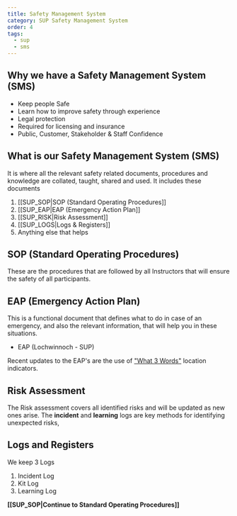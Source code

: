 ```yaml
---
title: Safety Management System
category: SUP Safety Management System
order: 4
tags:
  - sup
  - sms
---
```


## Why we have a Safety Management System (SMS)
- Keep people Safe
- Learn how to improve safety through experience
- Legal protection
- Required for licensing and insurance
- Public, Customer, Stakeholder & Staff Confidence

## What is our Safety Management System (SMS)
It is where all the relevant safety related documents, procedures and knowledge are collated, taught, shared and used.
It includes these documents
1. [[SUP_SOP|SOP (Standard Operating Procedures]]
2. [[SUP_EAP|EAP (Emergency Action Plan]]
3. [[SUP_RISK|Risk Assessment]]
4. [[SUP_LOGS|Logs & Registers]]
5. Anything else that helps





## SOP (Standard Operating Procedures)
These are the procedures that are followed by all Instructors that will ensure the safety of all participants.

## EAP (Emergency Action Plan)
This is a functional document that defines what to do in case of an emergency, and also the relevant information, that will help you in these situations.

- EAP (Lochwinnoch - SUP)

Recent updates to the EAP's are the use of ["What 3 Words"](https://what3words.com) location indicators.


##  Risk Assessment
The Risk assessment covers all identified risks and will be updated as new ones arise.
The **incident** and **learning** logs are key methods for identifying unexpected risks,



##  Logs and Registers
We keep 3 Logs
1. Incident Log
2. Kit Log
3. Learning Log


**[[SUP_SOP|Continue to Standard Operating Procedures]]**
